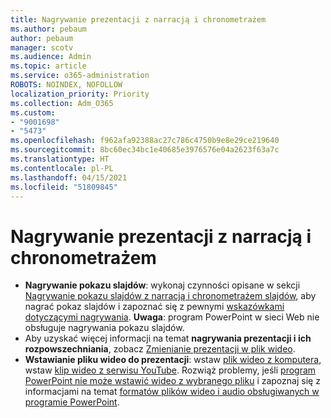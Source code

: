 ```yaml
---
title: Nagrywanie prezentacji z narracją i chronometrażem
ms.author: pebaum
author: pebaum
manager: scotv
ms.audience: Admin
ms.topic: article
ms.service: o365-administration
ROBOTS: NOINDEX, NOFOLLOW
localization_priority: Priority
ms.collection: Adm_O365
ms.custom:
- "9001698"
- "5473"
ms.openlocfilehash: f962afa92388ac27c786c4750b9e8e29ce219640
ms.sourcegitcommit: 8bc60ec34bc1e40685e3976576e04a2623f63a7c
ms.translationtype: HT
ms.contentlocale: pl-PL
ms.lasthandoff: 04/15/2021
ms.locfileid: "51809845"
---
```

# <a name="record-a-presentation-with-narration-and-timing"></a>Nagrywanie prezentacji z narracją i chronometrażem

- **Nagrywanie pokazu slajdów**: wykonaj czynności opisane w sekcji [Nagrywanie pokazu slajdów z narracją i chronometrażem slajdów](https://support.office.com/article/Record-a-slide-show-with-narration-and-slide-timings-0B9502C6-5F6C-40AE-B1E7-E47D8741161C), aby nagrać pokaz slajdów i zapoznać się z pewnymi [wskazówkami dotyczącymi nagrywania](https://support.office.com/article/Record-a-slide-show-with-narration-and-slide-timings-0B9502C6-5F6C-40AE-B1E7-E47D8741161C#OfficeVersion=Web).
**Uwaga**: program PowerPoint w sieci Web nie obsługuje nagrywania pokazu slajdów. 
- Aby uzyskać więcej informacji na temat **nagrywania prezentacji i ich rozpowszechniania**, zobacz [Zmienianie prezentacji w plik wideo](https://support.office.com/article/Turn-your-presentation-into-a-video-C140551F-CB37-4818-B5D4-3E30815C3E83).
- **Wstawianie pliku wideo do prezentacji**: wstaw [plik wideo z komputera](https://support.office.com/article/insert-and-play-a-video-file-from-your-computer-f3fcbd3e-5f86-4320-8aea-31bff480ed02), wstaw [klip wideo z serwisu YouTube](https://support.office.com/article/Insert-a-video-from-YouTube-or-another-site-8340ec69-4cee-4fe1-ab96-4849154bc6db).  Rozwiąż problemy, jeśli [program PowerPoint nie może wstawić wideo z wybranego pliku](https://support.office.com/article/PowerPoint-cannot-insert-a-video-from-the-selected-file-acd46430-9e0c-4dca-9484-19cf0afdde7c) i zapoznaj się z informacjami na temat [formatów plików wideo i audio obsługiwanych w programie PowerPoint](https://support.office.com/article/video-and-audio-file-formats-supported-in-powerpoint-d8b12450-26db-4c7b-a5c1-593d3418fb59).
